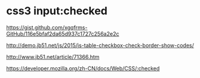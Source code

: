 # css3 input:checked

https://gist.github.com/xgqfrms-GitHub/116e5bfaf2da65d937c1727c256a2e2c






http://demo.jb51.net/js/2015/js-table-checkbox-check-border-show-codes/

http://www.jb51.net/article/71366.htm


https://developer.mozilla.org/zh-CN/docs/Web/CSS/:checked






